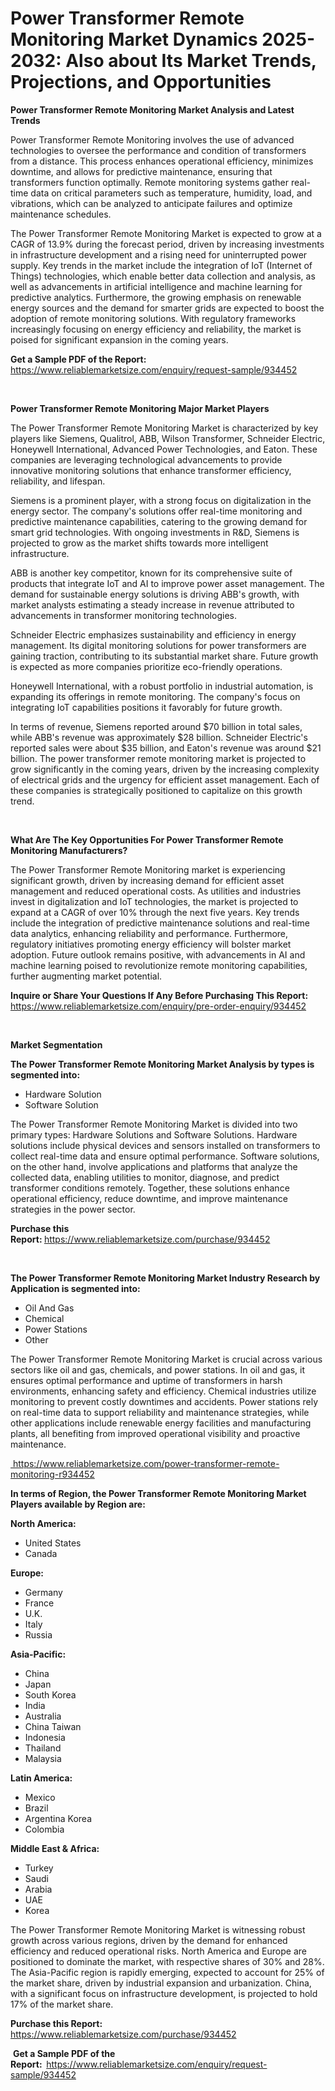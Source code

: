 <p><h1>Power Transformer Remote Monitoring Market Dynamics 2025-2032: Also about Its Market Trends, Projections, and Opportunities</h1></p><p><strong>Power Transformer Remote Monitoring Market Analysis and Latest Trends</strong></p>
<p><p>Power Transformer Remote Monitoring involves the use of advanced technologies to oversee the performance and condition of transformers from a distance. This process enhances operational efficiency, minimizes downtime, and allows for predictive maintenance, ensuring that transformers function optimally. Remote monitoring systems gather real-time data on critical parameters such as temperature, humidity, load, and vibrations, which can be analyzed to anticipate failures and optimize maintenance schedules.</p><p>The Power Transformer Remote Monitoring Market is expected to grow at a CAGR of 13.9% during the forecast period, driven by increasing investments in infrastructure development and a rising need for uninterrupted power supply. Key trends in the market include the integration of IoT (Internet of Things) technologies, which enable better data collection and analysis, as well as advancements in artificial intelligence and machine learning for predictive analytics. Furthermore, the growing emphasis on renewable energy sources and the demand for smarter grids are expected to boost the adoption of remote monitoring solutions. With regulatory frameworks increasingly focusing on energy efficiency and reliability, the market is poised for significant expansion in the coming years.</p></p>
<p><strong>Get a Sample PDF of the Report:&nbsp;</strong> <a href="https://www.reliablemarketsize.com/enquiry/request-sample/934452?utm_campaign=2475&utm_medium=2&utm_source=Github&utm_content=ia&utm_term=18042025&utm_id=power-transformer-remote-monitoring">https://www.reliablemarketsize.com/enquiry/request-sample/934452</a></p>
<p>&nbsp;</p>
<p><strong>Power Transformer Remote Monitoring Major Market Players</strong></p>
<p><p>The Power Transformer Remote Monitoring Market is characterized by key players like Siemens, Qualitrol, ABB, Wilson Transformer, Schneider Electric, Honeywell International, Advanced Power Technologies, and Eaton. These companies are leveraging technological advancements to provide innovative monitoring solutions that enhance transformer efficiency, reliability, and lifespan.</p><p>Siemens is a prominent player, with a strong focus on digitalization in the energy sector. The company's solutions offer real-time monitoring and predictive maintenance capabilities, catering to the growing demand for smart grid technologies. With ongoing investments in R&D, Siemens is projected to grow as the market shifts towards more intelligent infrastructure.</p><p>ABB is another key competitor, known for its comprehensive suite of products that integrate IoT and AI to improve power asset management. The demand for sustainable energy solutions is driving ABB's growth, with market analysts estimating a steady increase in revenue attributed to advancements in transformer monitoring technologies.</p><p>Schneider Electric emphasizes sustainability and efficiency in energy management. Its digital monitoring solutions for power transformers are gaining traction, contributing to its substantial market share. Future growth is expected as more companies prioritize eco-friendly operations.</p><p>Honeywell International, with a robust portfolio in industrial automation, is expanding its offerings in remote monitoring. The company's focus on integrating IoT capabilities positions it favorably for future growth.</p><p>In terms of revenue, Siemens reported around $70 billion in total sales, while ABB's revenue was approximately $28 billion. Schneider Electric's reported sales were about $35 billion, and Eaton's revenue was around $21 billion. The power transformer remote monitoring market is projected to grow significantly in the coming years, driven by the increasing complexity of electrical grids and the urgency for efficient asset management. Each of these companies is strategically positioned to capitalize on this growth trend.</p></p>
<p>&nbsp;</p>
<p><strong>What Are The Key Opportunities For Power Transformer Remote Monitoring Manufacturers?</strong></p>
<p><p>The Power Transformer Remote Monitoring market is experiencing significant growth, driven by increasing demand for efficient asset management and reduced operational costs. As utilities and industries invest in digitalization and IoT technologies, the market is projected to expand at a CAGR of over 10% through the next five years. Key trends include the integration of predictive maintenance solutions and real-time data analytics, enhancing reliability and performance. Furthermore, regulatory initiatives promoting energy efficiency will bolster market adoption. Future outlook remains positive, with advancements in AI and machine learning poised to revolutionize remote monitoring capabilities, further augmenting market potential.</p></p>
<p><strong>Inquire or Share Your Questions If Any Before Purchasing This Report:</strong> <a href="https://www.reliablemarketsize.com/enquiry/pre-order-enquiry/934452?utm_campaign=2475&utm_medium=2&utm_source=Github&utm_content=ia&utm_term=18042025&utm_id=power-transformer-remote-monitoring">https://www.reliablemarketsize.com/enquiry/pre-order-enquiry/934452</a></p>
<p>&nbsp;</p>
<p><strong>Market Segmentation</strong></p>
<p><strong>The Power Transformer Remote Monitoring Market Analysis by types is segmented into:</strong></p>
<p><ul><li>Hardware Solution</li><li>Software Solution</li></ul></p>
<p><p>The Power Transformer Remote Monitoring Market is divided into two primary types: Hardware Solutions and Software Solutions. Hardware solutions include physical devices and sensors installed on transformers to collect real-time data and ensure optimal performance. Software solutions, on the other hand, involve applications and platforms that analyze the collected data, enabling utilities to monitor, diagnose, and predict transformer conditions remotely. Together, these solutions enhance operational efficiency, reduce downtime, and improve maintenance strategies in the power sector.</p></p>
<p><strong>Purchase this Report:&nbsp;</strong><a href="https://www.reliablemarketsize.com/purchase/934452?utm_campaign=2475&utm_medium=2&utm_source=Github&utm_content=ia&utm_term=18042025&utm_id=power-transformer-remote-monitoring">https://www.reliablemarketsize.com/purchase/934452</a></p>
<p>&nbsp;</p>
<p><strong>The Power Transformer Remote Monitoring Market Industry Research by Application is segmented into:</strong></p>
<p><ul><li>Oil And Gas</li><li>Chemical</li><li>Power Stations</li><li>Other</li></ul></p>
<p><p>The Power Transformer Remote Monitoring Market is crucial across various sectors like oil and gas, chemicals, and power stations. In oil and gas, it ensures optimal performance and uptime of transformers in harsh environments, enhancing safety and efficiency. Chemical industries utilize monitoring to prevent costly downtimes and accidents. Power stations rely on real-time data to support reliability and maintenance strategies, while other applications include renewable energy facilities and manufacturing plants, all benefiting from improved operational visibility and proactive maintenance.</p></p>
<p><a href="https://www.reliablemarketsize.com/power-transformer-remote-monitoring-r934452?utm_campaign=2475&utm_medium=2&utm_source=Github&utm_content=ia&utm_term=18042025&utm_id=power-transformer-remote-monitoring">&nbsp;https://www.reliablemarketsize.com/power-transformer-remote-monitoring-r934452</a></p>
<p><strong>In terms of Region, the Power Transformer Remote Monitoring Market Players available by Region are:</strong></p>
<p>
    <p> <strong> North America: </strong>
        <ul>
            <li>United States</li>
            <li>Canada</li>
        </ul>
        </p> 
    <p> <strong> Europe: </strong>
        <ul>
            <li>Germany</li>
            <li>France</li>
            <li>U.K.</li>
            <li>Italy</li>
            <li>Russia</li>
        </ul>
        </p> 
    <p> <strong> Asia-Pacific: </strong>
        <ul>
            <li>China</li>
            <li>Japan</li>
            <li>South Korea</li>
            <li>India</li>
            <li>Australia</li>
            <li>China Taiwan</li>
            <li>Indonesia</li>
            <li>Thailand</li>
            <li>Malaysia</li>
        </ul>
        </p> 
    <p> <strong> Latin America: </strong>
        <ul>
            <li>Mexico</li>
            <li>Brazil</li>
            <li>Argentina Korea</li>
            <li>Colombia</li>
        </ul>
        </p> 
    <p> <strong> Middle East & Africa: </strong>
        <ul>
            <li>Turkey</li>
            <li>Saudi</li>
            <li>Arabia</li>
            <li>UAE</li>
            <li>Korea</li>
        </ul>
    </p>
    </p>
<p><p>The Power Transformer Remote Monitoring Market is witnessing robust growth across various regions, driven by the demand for enhanced efficiency and reduced operational risks. North America and Europe are positioned to dominate the market, with respective shares of 30% and 28%. The Asia-Pacific region is rapidly emerging, expected to account for 25% of the market share, driven by industrial expansion and urbanization. China, with a significant focus on infrastructure development, is projected to hold 17% of the market share.</p></p>
<p><strong>Purchase this Report: </strong><a href="https://www.reliablemarketsize.com/purchase/934452?utm_campaign=2475&utm_medium=2&utm_source=Github&utm_content=ia&utm_term=18042025&utm_id=power-transformer-remote-monitoring">https://www.reliablemarketsize.com/purchase/934452</a></p>
<p>&nbsp;<strong>Get a Sample PDF of the Report:&nbsp;&nbsp;</strong><a href="https://www.reliablemarketsize.com/enquiry/request-sample/934452?utm_campaign=2475&utm_medium=2&utm_source=Github&utm_content=ia&utm_term=18042025&utm_id=power-transformer-remote-monitoring">https://www.reliablemarketsize.com/enquiry/request-sample/934452</a></p>
<p><strong></strong></p>
<p><p></p><p></p><p></p></p>